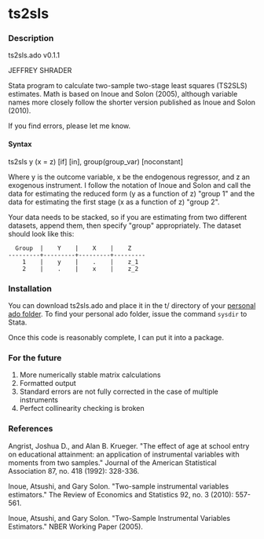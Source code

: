 ts2sls
======



### Description 

ts2sls.ado v0.1.1

JEFFREY SHRADER

Stata program to calculate two-sample two-stage least squares (TS2SLS) estimates. Math is based on Inoue and Solon (2005), although variable names more closely follow the shorter version published as Inoue and Solon (2010).

If you find errors, please let me know.

#### Syntax

ts2sls y (x = z) [if] [in], group(group_var) [noconstant]

Where y is the outcome variable, x be the endogenous regressor, and z an exogenous instrument. I follow the notation of Inoue and Solon and call the data for estimating the reduced form (y as a function of z) "group 1" and the data for estimating the first stage (x as a function of z) "group 2".

Your data needs to be stacked, so if you are estimating from two different datasets, append them, then specify "group" appropriately. The dataset should look like this:
```
  Group  |    Y    |    X    |    Z   
---------+---------+---------+---------
    1    |    y    |    .    |    z_1
    2    |    .    |    x    |    z_2
```

### Installation
You can download ts2sls.ado and place it in the t/ directory of your [personal ado folder](http://www.stata.com/support/faqs/programming/personal-ado-directory/). To find your personal ado folder, issue the command `sysdir` to Stata.

Once this code is reasonably complete, I can put it into a package.

### For the future

1. More numerically stable matrix calculations
2. Formatted output
3. Standard errors are not fully corrected in the case of multiple instruments
4. Perfect collinearity checking is broken

### References 

Angrist, Joshua D., and Alan B. Krueger. "The effect of age at school entry on educational attainment: an application of instrumental variables with moments from two samples." Journal of the American Statistical Association 87, no. 418 (1992): 328-336.

Inoue, Atsushi, and Gary Solon. "Two-sample instrumental variables estimators." The Review of Economics and Statistics 92, no. 3 (2010): 557-561.

Inoue, Atsushi, and Gary Solon. "Two-Sample Instrumental Variables Estimators." NBER Working Paper (2005).
